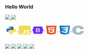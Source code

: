 ### Hello World

<a href="https://github.com/DiegoBreskovit">
  <img height="150em" src="https://github-readme-stats.vercel.app/api?username=DiegoBreskovit&theme=radical&show_icons=true"/>
  <img height="150em" src="https://github-readme-stats-eight-theta.vercel.app/api/top-langs/?username=DiegoBreskovit&layout=compact&langs_count=8&theme=radical"/>
<div style="display: inline_block"><br>


<img align="center"  height="30" width="40" src="https://raw.githubusercontent.com/devicons/devicon/master/icons/python/python-original.svg">

<img align="center"  height="30" width="40" src="https://raw.githubusercontent.com/devicons/devicon/master/icons/javascript/javascript-plain.svg">

<img align="center"  height="30" width="40" src="https://raw.githubusercontent.com/devicons/devicon/master/icons/bootstrap/bootstrap-plain.svg">

<img align="center"  height="30" width="40" src="https://raw.githubusercontent.com/devicons/devicon/master/icons/html5/html5-original.svg">

<img align="center"  height="30" width="40" src="https://raw.githubusercontent.com/devicons/devicon/master/icons/css3/css3-original.svg">

<img align="center"  height="30" width="40" src="https://raw.githubusercontent.com/devicons/devicon/master/icons/c/c-original.svg">


</div>
  
  ##
  
  <div>

  
  <a href="https://codepen.io/diegobreskovit"><img src="https://img.shields.io/badge/codepen-1a1b27?style=for-the-badge&logo=codepen&logoColor=9644CD" target="_blank"></a>
  <a href="" target="_blank"><img src="https://img.shields.io/badge/Email-1a1b27?style=for-the-badge&logo=gmail&logoColor=9644CD" target="_blank"></a>
  <a href="https://github.com/DiegoBreskovit" target="_blank"><img src="https://img.shields.io/badge/github-1a1b27?style=for-the-badge&logo=github&logoColor=9644CD" target="_blank"></a>
  <a href = "https://twitter.com/dBreskovit" target="_blank"><img src="https://img.shields.io/badge/Twitter-1a1b27?style=for-the-badge&logo=twitter&logoColor=9644CD" target="_blank"></a>
  <a href="https://youtu.be/dQw4w9WgXcQ" target="_blank"><img src="https://img.shields.io/badge/Whatsapp-1a1b27?style=for-the-badge&logo=whatsapp&logoColor=9644CD" target="_blank"></a>






</div>



